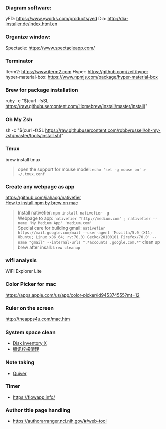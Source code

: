 
### Diagram software:
yED: https://www.yworks.com/products/yed
Dia: http://dia-installer.de/index.html.en

### Organize window:
Spectacle: https://www.spectacleapp.com/

### Terminator 
Iterm2: https://www.iterm2.com
Hyper: https://github.com/zeit/hyper
hyper-material-box: https://www.npmjs.com/package/hyper-material-box

### Brew for package installation
ruby -e "$(curl -fsSL https://raw.githubusercontent.com/Homebrew/install/master/install)"

### Oh My Zsh
sh -c "$(curl -fsSL https://raw.githubusercontent.com/robbyrussell/oh-my-zsh/master/tools/install.sh)"

### Tmux
brew install tmux

> open the support for mouse model:
`echo 'set -g mouse on' > ~/.tmux.conf`

### Create any webpage as app 
https://github.com/jiahaog/nativefier \
[How to install npm by brew on mac](https://changelog.com/posts/install-node-js-with-homebrew-on-os-x)

> Install nativefier: `npm install nativefier -g` \
> Webpage to app: `nativefier "http://medium.com" ; nativefier --name 'My Medium App' 'medium.com'` \
> Special care for building gmail: `nativefier https://mail.google.com/mail --user-agent 'Mozilla/5.0 (X11; Ubuntu; Linux x86_64; rv:70.0) Gecko/20100101 Firefox/70.0' --name "gmail" --internal-urls ".*accounts .google.com.*"`
> clean up brew after insall: `brew cleanup`

### wifi analysis
WiFi Explorer Lite

### Color Picker for mac
https://apps.apple.com/us/app/color-picker/id945374555?mt=12

### Ruler on the screen
http://theapps4u.com/mac.htm

### System space clean
- [Disk Inventory X](http://www.derlien.com/)
- [腾讯柠檬清理](https://lemon.qq.com/)

### Note taking
- [Quiver](https://github.com/HappenApps/Quiver/wiki)

### Timer
- https://flowapp.info/

### Author title page handling
- https://authorarranger.nci.nih.gov/#/web-tool
